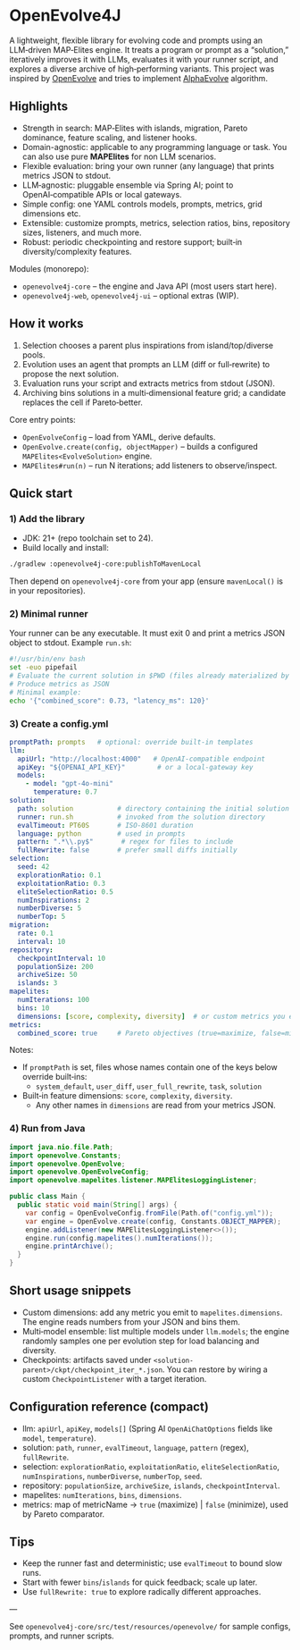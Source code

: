 # OpenEvolve4J

A lightweight, flexible library for evolving code and prompts using an LLM‑driven MAP‑Elites engine. It treats a program or prompt as a “solution,” iteratively improves it with LLMs, evaluates it with your runner script, and explores a diverse archive of high‑performing variants. This project was inspired by [OpenEvolve](https://github.com/codelion/openevolve) and tries to implement [AlphaEvolve](https://arxiv.org/abs/2506.13131) algorithm.

## Highlights

- Strength in search: MAP‑Elites with islands, migration, Pareto dominance, feature scaling, and listener hooks.
- Domain-agnostic: applicable to any programming language or task. You can also use pure **MAPElites** for non LLM scenarios.
- Flexible evaluation: bring your own runner (any language) that prints metrics JSON to stdout.
- LLM‑agnostic: pluggable ensemble via Spring AI; point to OpenAI‑compatible APIs or local gateways.
- Simple config: one YAML controls models, prompts, metrics, grid dimensions etc.
- Extensible: customize prompts, metrics, selection ratios, bins, repository sizes, listeners, and much more.
- Robust: periodic checkpointing and restore support; built‑in diversity/complexity features.

Modules (monorepo):
- `openevolve4j-core` – the engine and Java API (most users start here).
- `openevolve4j-web`, `openevolve4j-ui` – optional extras (WIP).

## How it works

1) Selection chooses a parent plus inspirations from island/top/diverse pools.
2) Evolution uses an agent that prompts an LLM (diff or full‑rewrite) to propose the next solution.
3) Evaluation runs your script and extracts metrics from stdout (JSON).
4) Archiving bins solutions in a multi‑dimensional feature grid; a candidate replaces the cell if Pareto‑better.

Core entry points:
- `OpenEvolveConfig` – load from YAML, derive defaults.
- `OpenEvolve.create(config, objectMapper)` – builds a configured `MAPElites<EvolveSolution>` engine.
- `MAPElites#run(n)` – run N iterations; add listeners to observe/inspect.

## Quick start

### 1) Add the library

- JDK: 21+ (repo toolchain set to 24).
- Build locally and install:

```bash
./gradlew :openevolve4j-core:publishToMavenLocal
```

Then depend on `openevolve4j-core` from your app (ensure `mavenLocal()` is in your repositories).

### 2) Minimal runner

Your runner can be any executable. It must exit 0 and print a metrics JSON object to stdout. Example `run.sh`:

```bash
#!/usr/bin/env bash
set -euo pipefail
# Evaluate the current solution in $PWD (files already materialized by the engine)
# Produce metrics as JSON
# Minimal example:
echo '{"combined_score": 0.73, "latency_ms": 120}'
```

### 3) Create a config.yml

```yaml
promptPath: prompts   # optional: override built-in templates
llm:
  apiUrl: "http://localhost:4000"   # OpenAI-compatible endpoint
  apiKey: "${OPENAI_API_KEY}"        # or a local-gateway key
  models:
    - model: "gpt-4o-mini"
      temperature: 0.7
solution:
  path: solution           # directory containing the initial solution
  runner: run.sh           # invoked from the solution directory
  evalTimeout: PT60S       # ISO-8601 duration
  language: python         # used in prompts
  pattern: ".*\\.py$"       # regex for files to include
  fullRewrite: false       # prefer small diffs initially
selection:
  seed: 42
  explorationRatio: 0.1
  exploitationRatio: 0.3
  eliteSelectionRatio: 0.5
  numInspirations: 2
  numberDiverse: 5
  numberTop: 5
migration:
  rate: 0.1
  interval: 10
repository:
  checkpointInterval: 10
  populationSize: 200
  archiveSize: 50
  islands: 3
mapelites:
  numIterations: 100
  bins: 10
  dimensions: [score, complexity, diversity]  # or custom metrics you emit
metrics:
  combined_score: true     # Pareto objectives (true=maximize, false=minimize)
```

Notes:
- If `promptPath` is set, files whose names contain one of the keys below override built‑ins:
  - `system_default`, `user_diff`, `user_full_rewrite`, `task`, `solution`
- Built‑in feature dimensions: `score`, `complexity`, `diversity`.
  - Any other names in `dimensions` are read from your metrics JSON.

### 4) Run from Java

```java
import java.nio.file.Path;
import openevolve.Constants;
import openevolve.OpenEvolve;
import openevolve.OpenEvolveConfig;
import openevolve.mapelites.listener.MAPElitesLoggingListener;

public class Main {
  public static void main(String[] args) {
    var config = OpenEvolveConfig.fromFile(Path.of("config.yml"));
    var engine = OpenEvolve.create(config, Constants.OBJECT_MAPPER);
    engine.addListener(new MAPElitesLoggingListener<>());
    engine.run(config.mapelites().numIterations());
    engine.printArchive();
  }
}
```

## Short usage snippets

- Custom dimensions: add any metric you emit to `mapelites.dimensions`. The engine reads numbers from your JSON and bins them.
- Multi‑model ensemble: list multiple models under `llm.models`; the engine randomly samples one per evolution step for load balancing and diversity.
- Checkpoints: artifacts saved under `<solution-parent>/ckpt/checkpoint_iter_*.json`. You can restore by wiring a custom `CheckpointListener` with a target iteration.

## Configuration reference (compact)

- llm: `apiUrl`, `apiKey`, `models[]` (Spring AI `OpenAiChatOptions` fields like `model`, `temperature`).
- solution: `path`, `runner`, `evalTimeout`, `language`, `pattern` (regex), `fullRewrite`.
- selection: `explorationRatio`, `exploitationRatio`, `eliteSelectionRatio`, `numInspirations`, `numberDiverse`, `numberTop`, `seed`.
- repository: `populationSize`, `archiveSize`, `islands`, `checkpointInterval`.
- mapelites: `numIterations`, `bins`, `dimensions`.
- metrics: map of metricName -> `true` (maximize) | `false` (minimize), used by Pareto comparator.

## Tips

- Keep the runner fast and deterministic; use `evalTimeout` to bound slow runs.
- Start with fewer `bins`/`islands` for quick feedback; scale up later.
- Use `fullRewrite: true` to explore radically different approaches.

—

See `openevolve4j-core/src/test/resources/openevolve/` for sample configs, prompts, and runner scripts.
